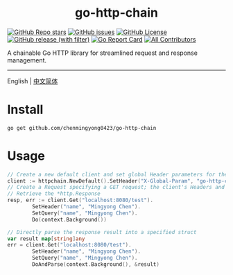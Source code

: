 <h1 align="center">
  go-http-chain
</h1>

[![GitHub Repo stars](https://img.shields.io/github/stars/chenmingyong0423/go-http-chain)](https://github.com/chenmingyong0423/go-http-chain/stargazers)
[![GitHub issues](https://img.shields.io/github/issues/chenmingyong0423/go-http-chain)](https://github.com/chenmingyong0423/go-http-chain/issues)
[![GitHub License](https://img.shields.io/github/license/chenmingyong0423/go-http-chain)](https://github.com/chenmingyong0423/go-http-chain/blob/main/LICENSE)
[![GitHub release (with filter)](https://img.shields.io/github/v/release/chenmingyong0423/go-http-chain)](https://github.com/chenmingyong0423/go-http-chain)
[![Go Report Card](https://goreportcard.com/badge/github.com/chenmingyong0423/go-http-chain)](https://goreportcard.com/report/github.com/chenmingyong0423/go-http-chain)
[![All Contributors](https://img.shields.io/badge/all_contributors-1-orange.svg?style=flat-square)](#contributors-)

A chainable Go HTTP library for streamlined request and response management.

---

English | [中文简体](./README-zh_CN.md)

# Install
```bash
go get github.com/chenmingyong0423/go-http-chain
```
# Usage
```go
// Create a new default client and set global Header parameters for the client
client := httpchain.NewDefault().SetHeader("X-Global-Param", "go-http-chain")
// Create a Request specifying a GET request; the client's Headers and Query parameters will be passed to this Request
// Retrieve the *http.Response
resp, err := client.Get("localhost:8080/test").
		SetHeader("name", "Mingyong Chen").
		SetQuery("name", "Mingyong Chen").
		Do(context.Background())

// Directly parse the response result into a specified struct
var result map[string]any
err = client.Get("localhost:8080/test").
		SetHeader("name", "Mingyong Chen").
		SetQuery("name", "Mingyong Chen").
		DoAndParse(context.Background(), &result)
```
